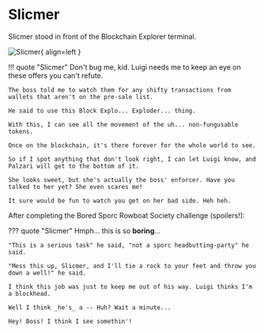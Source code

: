 # Slicmer

Slicmer stood in front of the Blockchain Explorer terminal.

![Slicmer](/img/burning/slicmer.png){ align=left }

!!! quote "Slicmer"
	Don't bug me, kid. Luigi needs me to keep an eye on these offers you can't refute.

	The boss told me to watch them for any shifty transactions from wallets that aren't on the pre-sale list.

	He said to use this Block Explo... Exploder... thing.

	With this, I can see all the movement of the uh... non-fungusable tokens.

	Once on the blockchain, it's there forever for the whole world to see.

	So if I spot anything that don't look right, I can let Luigi know, and Palzari will get to the bottom of it.

	She looks sweet, but she's actually the boss' enforcer. Have you talked to her yet? She even scares me!

	It sure would be fun to watch you get on her bad side. Heh heh.

After completing the Bored Sporc Rowboat Society challenge (spoilers!):

??? quote "Slicmer"
	Hmph... this is so **boring**...

	"This is a serious task" he said, "not a sporc headbutting-party" he said.

	"Mess this up, Slicmer, and I'll tie a rock to your feet and throw you down a well!" he said.

	I think this job was just to keep me out of his way. Luigi thinks I'm a blockhead.

	Well I think _he's_ a -- Huh? Wait a minute...

	Hey! Boss! I think I see somethin'!